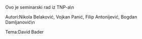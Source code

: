 Ovo je seminarski rad iz TNP-a\n

Autori:Nikola Belaković, Vojkan Panić, Filip Antonijević, Bogdan Damljanović\n

Tema:David Bader
